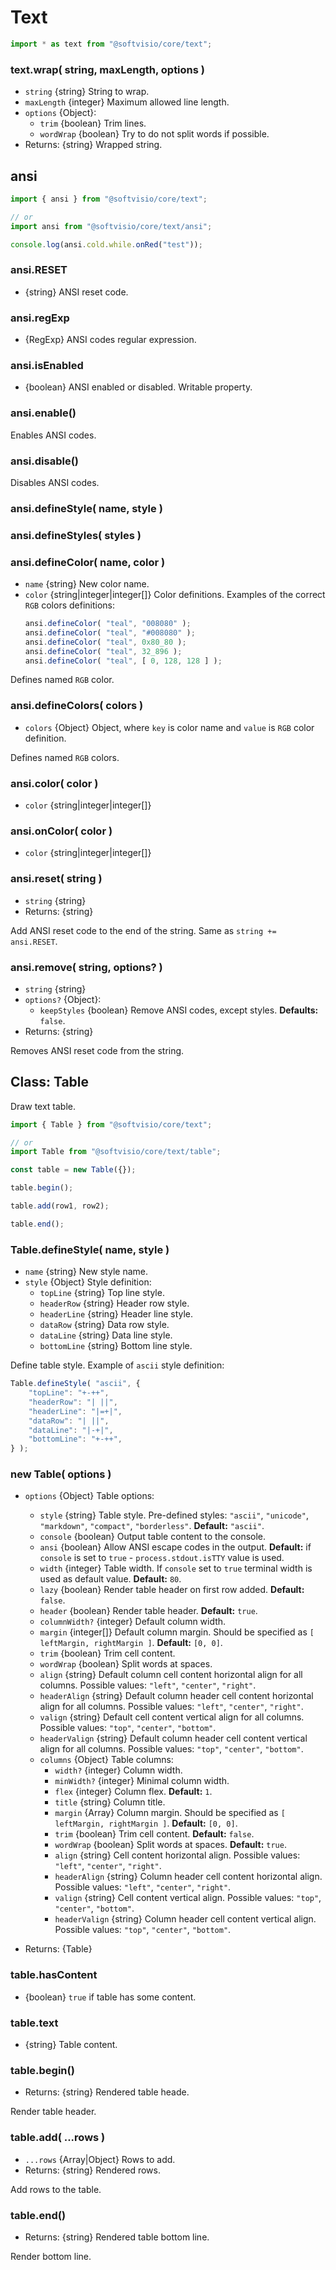 # Text

```javascript
import * as text from "@softvisio/core/text";
```

### text.wrap( string, maxLength, options )

-   `string` {string} String to wrap.
-   `maxLength` {integer} Maximum allowed line length.
-   `options` {Object}:
    -   `trim` {boolean} Trim lines.
    -   `wordWrap` {boolean} Try to do not split words if possible.
-   Returns: {string} Wrapped string.

## ansi

```javascript
import { ansi } from "@softvisio/core/text";

// or
import ansi from "@softvisio/core/text/ansi";

console.log(ansi.cold.while.onRed("test"));
```

### ansi.RESET

-   {string} ANSI reset code.

### ansi.regExp

-   {RegExp} ANSI codes regular expression.

### ansi.isEnabled

-   {boolean} ANSI enabled or disabled. Writable property.

### ansi.enable()

Enables ANSI codes.

### ansi.disable()

Disables ANSI codes.

### ansi.defineStyle( name, style )

### ansi.defineStyles( styles )

### ansi.defineColor( name, color )

-   `name` {string} New color name.
-   `color` {string|integer|integer\[]} Color definitions. Examples of the correct `RGB` colors definitions:
    ```javascript
    ansi.defineColor( "teal", "008080" );
    ansi.defineColor( "teal", "#008080" );
    ansi.defineColor( "teal", 0x80_80 );
    ansi.defineColor( "teal", 32_896 );
    ansi.defineColor( "teal", [ 0, 128, 128 ] );
    ```

Defines named `RGB` color.

### ansi.defineColors( colors )

-   `colors` {Object} Object, where `key` is color name and `value` is `RGB` color definition.

Defines named `RGB` colors.

### ansi.color( color )

-   `color` {string|integer|integer\[]}

### ansi.onColor( color )

-   `color` {string|integer|integer\[]}

### ansi.reset( string )

-   `string` {string}
-   Returns: {string}

Add ANSI reset code to the end of the string. Same as `string += ansi.RESET`.

### ansi.remove( string, options? )

-   `string` {string}
-   `options?` {Object}:
    -   `keepStyles` {boolean} Remove ANSI codes, except styles. **Defaults:** `false`.
-   Returns: {string}

Removes ANSI reset code from the string.

## Class: Table

Draw text table.

```javascript
import { Table } from "@softvisio/core/text";

// or
import Table from "@softvisio/core/text/table";

const table = new Table({});

table.begin();

table.add(row1, row2);

table.end();
```

### Table.defineStyle( name, style )

-   `name` {string} New style name.
-   `style` {Object} Style definition:
    -   `topLine` {string} Top line style.
    -   `headerRow` {string} Header row style.
    -   `headerLine` {string} Header line style.
    -   `dataRow` {string} Data row style.
    -   `dataLine` {string} Data line style.
    -   `bottomLine` {string} Bottom line style.

Define table style. Example of `ascii` style definition:

<!-- prettier-ignore -->
```javascript
Table.defineStyle( "ascii", {
    "topLine": "+-++",
    "headerRow": "| ||",
    "headerLine": "|=+|",
    "dataRow": "| ||",
    "dataLine": "|-+|",
    "bottomLine": "+-++",
} );
```

### new Table( options )

-   `options` {Object} Table options:

    -   `style` {string} Table style. Pre-defined styles: `"ascii"`, `"unicode"`, `"markdown"`, `"compact"`, `"borderless"`. **Default:** `"ascii"`.
    -   `console` {boolean} Output table content to the console.
    -   `ansi` {boolean} Allow ANSI escape codes in the output. **Default:** if `console` is set to `true` - `process.stdout.isTTY` value is used.
    -   `width` {integer} Table width. If `console` set to `true` terminal width is used as default value. **Default:** `80`.
    -   `lazy` {boolean} Render table header on first row added. **Default:** `false`.
    -   `header` {boolean} Render table header. **Default:** `true`.
    -   `columnWidth?` {integer} Default column width.
    -   `margin` {integer\[]} Default column margin. Should be specified as `[ leftMargin, rightMargin ]`. **Default:** `[0, 0]`.
    -   `trim` {boolean} Trim cell content.
    -   `wordWrap` {boolean} Split words at spaces.
    -   `align` {string} Default column cell content horizontal align for all columns. Possible values: `"left"`, `"center"`, `"right"`.
    -   `headerAlign` {string} Default column header cell content horizontal align for all columns. Possible values: `"left"`, `"center"`, `"right"`.
    -   `valign` {string} Default cell content vertical align for all columns. Possible values: `"top"`, `"center"`, `"bottom"`.
    -   `headerValign` {string} Default column header cell content vertical align for all columns. Possible values: `"top"`, `"center"`, `"bottom"`.
    -   `columns` {Object} Table columns:
        -   `width?` {integer} Column width.
        -   `minWidth?` {integer} Minimal column width.
        -   `flex` {integer} Column flex. **Default:** `1`.
        -   `title` {string} Column title.
        -   `margin` {Array} Column margin. Should be specified as `[ leftMargin, rightMargin ]`. **Default:** `[0, 0]`.
        -   `trim` {boolean} Trim cell content. **Default:** `false`.
        -   `wordWrap` {boolean} Split words at spaces. **Default:** `true`.
        -   `align` {string} Cell content horizontal align. Possible values: `"left"`, `"center"`, `"right"`.
        -   `headerAlign` {string} Column header cell content horizontal align. Possible values: `"left"`, `"center"`, `"right"`.
        -   `valign` {string} Cell content vertical align. Possible values: `"top"`, `"center"`, `"bottom"`.
        -   `headerValign` {string} Column header cell content vertical align. Possible values: `"top"`, `"center"`, `"bottom"`.

-   Returns: {Table}

### table.hasContent

-   {boolean} `true` if table has some content.

### table.text

-   {string} Table content.

### table.begin()

-   Returns: {string} Rendered table heade.

Render table header.

### table.add( ...rows )

-   `...rows` {Array|Object} Rows to add.
-   Returns: {string} Rendered rows.

Add rows to the table.

### table.end()

-   Returns: {string} Rendered table bottom line.

Render bottom line.
